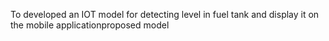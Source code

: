 To developed an IOT model for detecting level in fuel tank and display it on the mobile applicationproposed model
